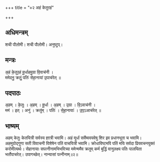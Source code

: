 +++
title = "०२ अहं केतुरहं"

+++
## अधिमन्त्रम्
शची पौलोमी। शची पौलोमी। अनुष्टुप्।

## मन्त्रः
अ॒हं के॒तुर॒हं मू॒र्धाहमु॒ग्रा वि॒वाच॑नी ।  
ममेदनु॒ क्रतुं॒ पतिः॑ सेहा॒नाया॑ उ॒पाच॑रेत् ॥

## पदपाठः
अ॒हम् । के॒तुः । अ॒हम् । मू॒र्धा । अ॒हम् । उ॒ग्रा । वि॒ऽवाच॑नी ।  
मम॑ । इत् । अनु॑ । क्रतु॑म् । पतिः॑ । से॒हा॒नायाः॑ । उ॒प॒ऽआच॑रेत् ॥

## भाष्यम्
अहम् केतुः केतयित्री सर्वस्य ज्ञात्री भवामि। अहं मूर्धा सर्वेष्ववयवेषु शिर इव प्रधानभूता च भवामि। अहमुग्रोद्गूणा सती विवाचनी विशेषेन पतिं वाचयित्री भवामि। क्रोधाविष्टमपि पतिं मयि सर्वदा प्रियवचनयुक्तं करोमीत्यर्थः। सेहानायाः सपत्नीनामभिभवित्र्या ममेन्ममैव क्रतुम् कर्म बुद्धिं वानुलक्ष्य पतिः पालयिता भर्तोपाचरेत्। उपागच्छेत्। नान्यासां पत्नीनाम्॥२॥